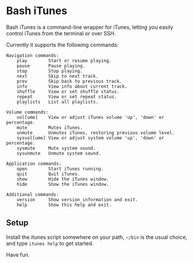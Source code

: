 Bash iTunes
===========

Bash iTunes is a command-line wrapper for iTunes, letting you easily
control iTunes from the terminal or over SSH.

Currently it supports the following commands:

```
Navigation commands:
    play        Start or resume playing.
    pause       Pause playing.
    stop        Stop playing.
    next        Skip to next track.
    prev        Skip back to previous track.
    info        View info about current track.
    shuffle     View or set shuffle status.
    repeat      View or set repeat status.
    playlists   List all playlists.

Volume commands:
    vol[ume]    View or adjust iTunes volume 'up', 'down' or percentage.
    mute        Mutes iTunes.
    unmute      Unmutes iTunes, restoring previous volume level.
    sysvol[ume] View or adjust system volume 'up', 'down' or percentage.
    sysmute     Mute system sound.
    sysunmute   Unmute system sound.

Application commands:
    open        Start iTunes running.
    quit        Quit iTunes.
    show        Hide the iTunes window.
    hide        Show the iTunes window.

Additional commands:
    version     Show version information and exit.
    help        Show this help and exit.
```

Setup
-----

Install the itunes script somewhere on your path, `~/bin` is
the usual choice, and type `itunes help` to get started.

Have fun.
